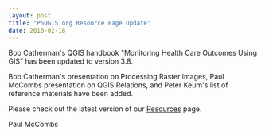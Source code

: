 ```yaml
---
layout: post
title: "PSQGIS.org Resource Page Update"
date: 2016-02-18
---
```


Bob Catherman's QGIS handbook &quot;Monitoring Health Care Outcomes Using GIS&quot; has been updated to version 3.8.

Bob Catherman's presentation on Processing Raster images, Paul McCombs presentation on QGIS Relations, and Peter Keum's list of reference materials have been added.

Please check out the latest version of our <a href="/resources.html">Resources<a> page.

Paul McCombs